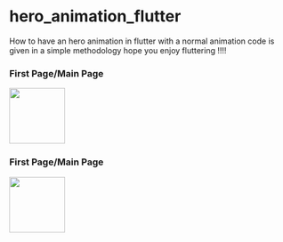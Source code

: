 
# hero_animation_flutter
How to have an hero animation in flutter with a normal animation code is given in a simple methodology hope you enjoy fluttering !!!!

<div class="col-md-12">
  <div class="col-md-6">
  <h3>First Page/Main Page</h3> 
<img src="https://github.com/neon97/hero_animation_flutter/blob/master/Screenshot_1563015905.png?raw=true"  width="100" >
  </div>
<div class="col-md-6">

  <h3>First Page/Main Page</h3> 
<img src="https://github.com/neon97/hero_animation_flutter/blob/master/Screenshot_1563015905.png?raw=true"  width="100" >
</div>
</div>


